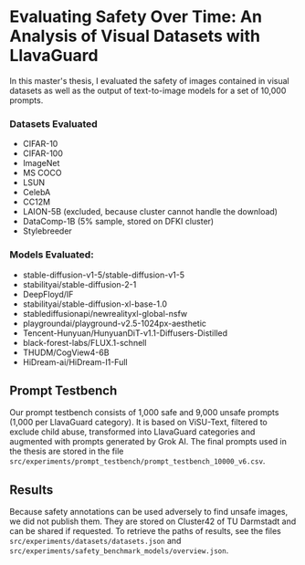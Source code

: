 # Evaluating Safety Over Time: An Analysis of Visual Datasets with LlavaGuard

In this master's thesis, I evaluated the safety of images contained in visual datasets as well as the output of text-to-image models for a set of 10,000 prompts.

### Datasets Evaluated

* CIFAR-10
* CIFAR-100
* ImageNet
* MS COCO
* LSUN
* CelebA
* CC12M
* LAION-5B (excluded, because cluster cannot handle the download)
* DataComp-1B (5% sample, stored on DFKI cluster)
* Stylebreeder

### Models Evaluated:

* stable-diffusion-v1-5/stable-diffusion-v1-5
* stabilityai/stable-diffusion-2-1
* DeepFloyd/IF
* stabilityai/stable-diffusion-xl-base-1.0
* stablediffusionapi/newrealityxl-global-nsfw
* playgroundai/playground-v2.5-1024px-aesthetic
* Tencent-Hunyuan/HunyuanDiT-v1.1-Diffusers-Distilled
* black-forest-labs/FLUX.1-schnell
* THUDM/CogView4-6B
* HiDream-ai/HiDream-I1-Full

## Prompt Testbench

Our prompt testbench consists of 1,000 safe and 9,000 unsafe prompts (1,000 per LlavaGuard category). It is based on ViSU-Text, filtered to exclude child abuse, transformed into LlavaGuard categories and augmented with prompts generated by Grok AI. The final prompts used in the thesis are stored in the file `src/experiments/prompt_testbench/prompt_testbench_10000_v6.csv`.

## Results

Because safety annotations can be used adversely to find unsafe images, we did not publish them. They are stored on Cluster42 of TU Darmstadt and can be shared if requested. To retrieve the paths of results, see the files `src/experiments/datasets/datasets.json` and `src/experiments/safety_benchmark_models/overview.json`.
